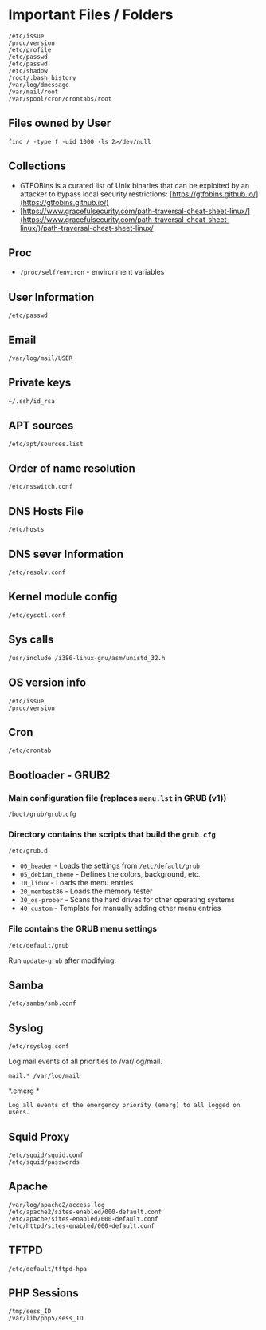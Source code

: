 # Important Files / Folders

```
/etc/issue
/proc/version
/etc/profile
/etc/passwd
/etc/passwd
/etc/shadow
/root/.bash_history
/var/log/dmessage
/var/mail/root
/var/spool/cron/crontabs/root
```

## Files owned by User
```
find / -type f -uid 1000 -ls 2>/dev/null
```

## Collections

- GTFOBins is a curated list of Unix binaries that can be exploited by an attacker to bypass local security restrictions: [https://gtfobins.github.io/](https://gtfobins.github.io/)
- [https://www.gracefulsecurity.com/path-traversal-cheat-sheet-linux/](https://www.gracefulsecurity.com/path-traversal-cheat-sheet-linux/)/path-traversal-cheat-sheet-linux/

## Proc

- `/proc/self/environ` - environment variables

## User Information

```
/etc/passwd
```

## Email

```
/var/log/mail/USER
```

## Private keys

```
~/.ssh/id_rsa
```

## APT sources
```
/etc/apt/sources.list
```

## Order of name resolution
```
/etc/nsswitch.conf
```

## DNS Hosts File
```
/etc/hosts
```

## DNS sever Information
```
/etc/resolv.conf
```

## Kernel module config
```
/etc/sysctl.conf
```

## Sys calls
```
/usr/include /i386-linux-gnu/asm/unistd_32.h
```

## OS version info
```
/etc/issue
/proc/version
```

## Cron
```
/etc/crontab
```

## Bootloader - GRUB2

### Main configuration file (replaces `menu.lst` in GRUB (v1))
```
/boot/grub/grub.cfg
```

### Directory contains the scripts that build the `grub.cfg`
```
/etc/grub.d
```
- `00_header` - Loads the settings from `/etc/default/grub`
- `05_debian_theme` - Defines the colors, background, etc.
- `10_linux` - Loads the menu entries
- `20_memtest86` - Loads the memory tester
- `30_os-prober` - Scans the hard drives for other operating systems
- `40_custom` - Template for manually adding other menu entries

### File contains the GRUB menu settings
```
/etc/default/grub
```

Run `update-grub` after modifying.

## Samba
```
/etc/samba/smb.conf
```

## Syslog
```
/etc/rsyslog.conf
```

Log mail events of all priorities to /var/log/mail.
```
mail.* /var/log/mail
```

\*.emerg \*
```
Log all events of the emergency priority (emerg) to all logged on users.
```

## Squid Proxy

```
/etc/squid/squid.conf
/etc/squid/passwords
```

## Apache

```
/var/log/apache2/access.log
/etc/apache2/sites-enabled/000-default.conf
/etc/apache/sites-enabled/000-default.conf
/etc/httpd/sites-enabled/000-default.conf
```

## TFTPD

```
/etc/default/tftpd-hpa
```

## PHP Sessions

```
/tmp/sess_ID
/var/lib/php5/sess_ID
```
